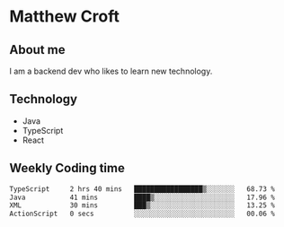 # Matthew Croft

## About me
I am a backend dev who likes to learn new technology. 

## Technology
- Java
- TypeScript
- React

## Weekly Coding time
<!--START_SECTION:waka-->

```txt
TypeScript     2 hrs 40 mins   █████████████████▒░░░░░░░   68.73 %
Java           41 mins         ████▒░░░░░░░░░░░░░░░░░░░░   17.96 %
XML            30 mins         ███▒░░░░░░░░░░░░░░░░░░░░░   13.25 %
ActionScript   0 secs          ░░░░░░░░░░░░░░░░░░░░░░░░░   00.06 %
```

<!--END_SECTION:waka-->
